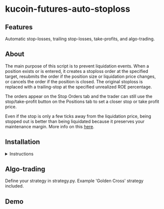 # kucoin-futures-auto-stoploss

## Features

Automatic stop-losses, trailing stop-losses, take-profits, and algo-trading.

## About

The main purpose of this script is to prevent liquidation events. When a position exists or is entered, it creates a stoploss order at the specified target, resubmits the order if the position size or liquidation price changes, or cancels the order if the position is closed. The original stoploss is replaced with a trailing-stop at the specified unrealized ROE percentage.

The orders appear on the Stop Orders tab and the trader can still use the stop/take-profit button on the Positions tab to set a closer stop or take profit price.

Even if the stop is only a few ticks away from the liquidation price, being stopped out is better than being liquidated because it preserves your maintenance margin. More info on this [here](https://medium.com/@Austerity_Sucks/why-you-should-never-use-your-liquidation-price-as-a-stop-loss-on-bitcoin-futures-30655f280ddd).

## Installation

<details>
<summary>Instructions
</summary>

1. Clone the repository:

        git clone https://github.com/duplonicus/kucoin-futures-auto-stoploss.git
2. Install [Python 3.10](https://www.python.org/downloads/release/python-3100/) or set up new virtual environment for 3.10.

3. Install the requirements from a terminal in the repository with pip.

        pip install -r requirements.txt

4. Install [SurrealDB](https://surrealdb.com/) and set respective options in stoploss.py to True to enable trade logging and algo-trading.

5. Create secret.ini in the root of the repository and add your Kucoin API connection info.

        # Example secret.ini file
        [api]
        key =
        secret =
        passphrase =

</details>

## Algo-trading

Define your strategy in strategy.py. Example 'Golden Cross' strategy included.

## Demo

